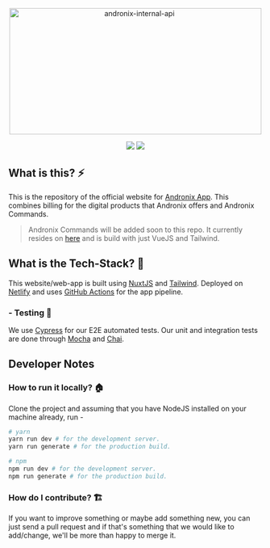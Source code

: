 <p align="center">
 <img width="500" height="250" src="https://i.ibb.co/85hpwFx/readme-logo.png" alt="andronix-internal-api">
</p>

<p align="center">
<a href=""><img src="https://github.com/imprakharshukla/andronix-website-base/workflows/Production%20Deploy/badge.svg?branch=master"></a>
<a href=""><img src="https://github.com/imprakharshukla/andronix-website-base/workflows/Dev%20Deploy/badge.svg?branch=dev&event=push"></a>
</p>

## What is this? ⚡
This is the repository of the official website for [Andronix App](https://git.andronix.app). This combines billing for the digital products that Andronix offers and Andronix Commands.

> Andronix Commands will be added soon to this repo. It currently resides on [here](https://web.andronix.app) and is build with just VueJS and Tailwind.

## What is the Tech-Stack? 📐

This website/web-app is built using [NuxtJS](https://nuxtjs.org)  and [Tailwind](https://tailwindcss.com).  Deployed on [Netlify](https://netlify.com) and uses [GitHub Actions](https://github.com/features/actions) for the app pipeline.

### - Testing 🤖
We use [Cypress](https://cypress.io) for our E2E automated tests. Our unit and integration tests are done through [Mocha](https://mochajs.org) and [Chai](https://www.chaijs.com).

## Developer Notes

### How to run it locally? 🏠
Clone the project and assuming that you have NodeJS installed on your machine already, run -
``` bash
# yarn
yarn run dev # for the development server. 
yarn run generate # for the production build. 

# npm
npm run dev # for the development server. 
npm run generate # for the production build. 
```

### How do I contribute? 🏗
If you want to improve something or maybe add something new, you can just send a pull request and if that's something that we would like to add/change, we'll be more than happy to merge it.
